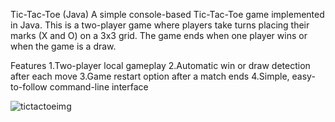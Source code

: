 Tic-Tac-Toe (Java)
 A simple console-based Tic-Tac-Toe game implemented in Java. This is a two-player game where players take turns placing their marks (X and O) on a 3x3 grid. The 
 game ends when one player wins or when the game is a draw.

Features
 1.Two-player local gameplay
 2.Automatic win or draw detection after each move
 3.Game restart option after a match ends
 4.Simple, easy-to-follow command-line interface


![tictactoeimg](https://github.com/user-attachments/assets/ac6e19a8-1021-461c-a9c0-e4460dc38dc5)
